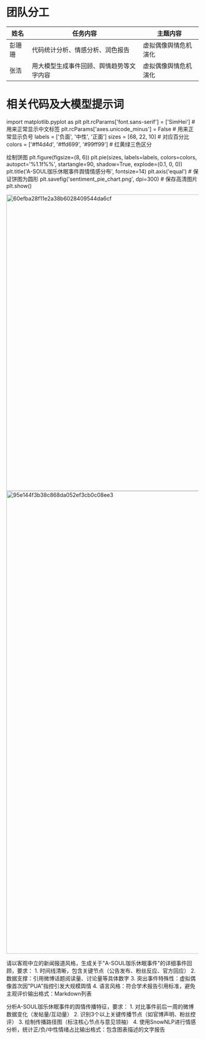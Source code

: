 # 团队分工
| 姓名   | 任务内容                                               | 主题内容                           |
| ------ | ------------------------------------------------------ | ---------------------------------- |
| 彭珊珊 |  代码统计分析、情感分析、润色报告 |         虚拟偶像舆情危机演化                          |
| 张浩 | 用大模型生成事件回顾、舆情趋势等文字内容                     |      虚拟偶像舆情危机演化                     |

# 相关代码及大模型提示词

import matplotlib.pyplot as plt
plt.rcParams['font.sans-serif'] = ['SimHei']  # 用来正常显示中文标签
plt.rcParams['axes.unicode_minus'] = False  # 用来正常显示负号
labels = ['负面', '中性', '正面']
sizes = [68, 22, 10]  # 对应百分比
colors = ['#ff4d4d', '#ffd699', '#99ff99']  # 红黄绿三色区分

绘制饼图
plt.figure(figsize=(8, 6))
plt.pie(sizes, labels=labels, colors=colors, autopct='%1.1f%%', 
        startangle=90, shadow=True, explode=(0.1, 0, 0))
plt.title('A-SOUL珈乐休眠事件舆情情感分布', fontsize=14)
plt.axis('equal')  # 保证饼图为圆形
plt.savefig('sentiment_pie_chart.png', dpi=300)  # 保存高清图片
plt.show()

<img width="777" alt="60efba28f11e2a38b6028409544da6cf" src="https://github.com/user-attachments/assets/aab1d164-15ac-4989-b55d-c09c1be65224" />

<img width="1213" alt="95e144f3b38c868da052ef3cb0c08ee3" src="https://github.com/user-attachments/assets/d7fcc9bd-43ad-4d0f-821d-35df27b16ff2" />


请以客观中立的新闻报道风格，生成关于"A-SOUL珈乐休眠事件"的详细事件回顾，要求： 1. 时间线清晰，包含关键节点（公告发布、粉丝反应、官方回应） 2. 数据支撑：引用微博话题阅读量、讨论量等具体数字 3. 突出事件特殊性：虚拟偶像首次因"PUA"指控引发大规模舆情 4. 语言风格：符合学术报告引用标准，避免主观评价输出格式：Markdown列表

分析A-SOUL珈乐休眠事件的舆情传播特征，要求： 1. 对比事件前后一周的微博数据变化（发帖量/互动量） 2. 识别3个以上关键传播节点（如官博声明、粉丝控评） 3. 绘制传播路径图（标注核心节点与意见领袖） 4. 使用SnowNLP进行情感分析，统计正/负/中性情绪占比输出格式：包含图表描述的文字报告
